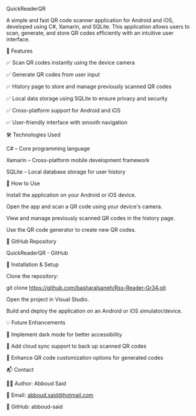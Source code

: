 QuickReaderQR

A simple and fast QR code scanner application for Android and iOS, developed using C#, Xamarin, and SQLite. This application allows users to scan, generate, and store QR codes efficiently with an intuitive user interface.

🚀 Features

✅ Scan QR codes instantly using the device camera

✅ Generate QR codes from user input

✅ History page to store and manage previously scanned QR codes 

✅ Local data storage using SQLite to ensure privacy and security

✅ Cross-platform support for Android and iOS

✅ User-friendly interface with smooth navigation

🛠️ Technologies Used

C# – Core programming language

Xamarin – Cross-platform mobile development framework

SQLite – Local database storage for user history



🎯 How to Use

Install the application on your Android or iOS device.

Open the app and scan a QR code using your device's camera.

View and manage previously scanned QR codes in the history page.

Use the QR code generator to create new QR codes.

🔗 GitHub Repository

QuickReaderQR - GitHub

📂 Installation & Setup

Clone the repository:

git clone https://github.com/basharalsaneh/Rss-Reader-Gr34.git

Open the project in Visual Studio.

Build and deploy the application on an Android or iOS simulator/device.

💡 Future Enhancements

🚀 Implement dark mode for better accessibility

🚀 Add cloud sync support to back up scanned QR codes

🚀 Enhance QR code customization options for generated codes

📬 Contact

👨‍💻 Author: Abboud Said

📧 Email: abboud.said@hotmail.com

🔗 GitHub: abboud-said
